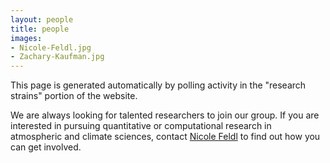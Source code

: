 ```yaml
---
layout: people
title: people
images:
- Nicole-Feldl.jpg
- Zachary-Kaufman.jpg
---
```


This page is generated automatically by polling activity in the "research strains" portion of the website. 

We are always looking for talented researchers to join our group. If you are interested in pursuing quantitative or computational research in atmospheric and climate sciences, contact [Nicole Feldl](https://eps.ucsc.edu/faculty/Profiles/fac-only.php?uid=nfeldl) to find out how you can get involved. 

